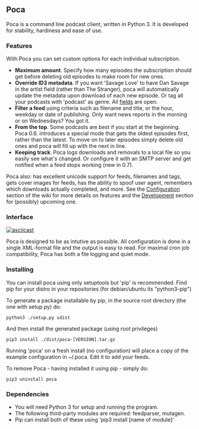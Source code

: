 ## Poca
Poca is a command line podcast client, written in Python 3. It is developed for
stability, hardiness and ease of use.

### Features
With Poca you can set custom options for each individual subscription. 

 * **Maximum amount**. Specify how many episodes the subscription should get 
   before deleting old episodes to make room for new ones.
 * **Override ID3 metadata**. If you want 'Savage Love' to have Dan 
   Savage in the artist field (rather than The Stranger), poca will 
   automatically update the metadata upon download of each new episode. Or tag
   all your podcasts with 'podcast' as genre. All
   [fields](https://github.com/brokkr/poca/wiki/ID3-frames) are open.
 * **Filter a feed** using criteria such as filename and title, or the hour,
   weekday or date of publishing. Only want news reports in the morning or on
   Wednesdays? You got it.
 * **From the top**. Some podcasts are best if you start at the beginning. Poca 
   0.6. introduces a special mode that gets the oldest episodes first, rather 
   than the latest. To move on to later episodes simply delete old ones and 
   poca will fill up with the next in line.
 * **Keeping track**. Poca logs downloads and removals to a local file so you
   easily see what's changed. Or configure it with an SMTP server and get
   notified when a feed stops working (new in 0.7).

Poca also: has excellent unicode support for feeds, filenames and tags, gets 
cover images for feeds, has the ability to spoof user agent, remembers which
downloads actually completed, and more. See the [Configuration](https://github.com/brokkr/poca/wiki/Configuration) section of the
wiki for more details on features and the [Development](https://github.com/brokkr/poca/wiki/Development) section for (possibly)
upcoming one.

### Interface
[![asciicast](https://asciinema.org/a/cwf8k4e154s6dkw2hiohqxj68.png)](https://asciinema.org/a/cwf8k4e154s6dkw2hiohqxj68)

Poca is designed to be as intutive as possible. All configuration is done in 
a single XML-format file and the output is easy to read. For maximal cron job 
compatibility, Poca has both a file logging and quiet mode.

### Installing
You can install poca using only setuptools but 'pip' is recommended. Find pip 
for your distro in your repositories (for debian/ubuntu its "python3-pip")

To generate a package installable by pip, in the source root directory (the 
one with setup.py) do:

    python3 ./setup.py sdist

And then install the generated package (using root privileges)

    pip3 install ./dist/poca-[VERSION].tar.gz

Running 'poca' on a fresh install (no configuration) will place a copy of the 
example configuration in ~/.poca. Edit it to add your feeds.

To remove Poca - having installed it using pip - simply do:

    pip3 uninstall poca

### Dependencies
 * You will need Python 3 for setup and running the program.
 * The following third-party modules are required: feedparser, mutagen.
 * Pip can install both of these using 'pip3 install [name of module]' 

